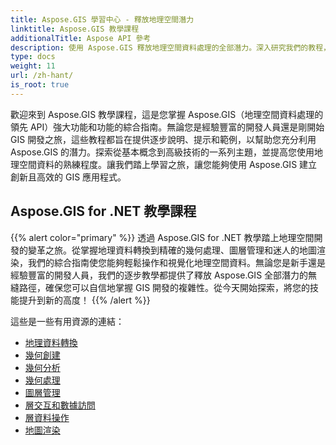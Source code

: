 ```yaml
---
title: Aspose.GIS 學習中心 - 釋放地理空間潛力
linktitle: Aspose.GIS 教學課程
additionalTitle: Aspose API 參考
description: 使用 Aspose.GIS 釋放地理空間資料處理的全部潛力。深入研究我們的教程，以獲取逐步指導和專家見解。
type: docs
weight: 11
url: /zh-hant/
is_root: true
---
```


歡迎來到 Aspose.GIS 教學課程，這是您掌握 Aspose.GIS（地理空間資料處理的領先 API）強大功能和功能的綜合指南。無論您是經驗豐富的開發人員還是剛開始 GIS 開發之旅，這些教程都旨在提供逐步說明、提示和範例，以幫助您充分利用 Aspose.GIS 的潛力。探索從基本概念到高級技術的一系列主題，並提高您使用地理空間資料的熟練程度。讓我們踏上學習之旅，讓您能夠使用 Aspose.GIS 建立創新且高效的 GIS 應用程式。

## Aspose.GIS for .NET 教學課程
{{% alert color="primary" %}}
透過 Aspose.GIS for .NET 教學踏上地理空間開發的變革之旅。從掌握地理資料轉換到精確的幾何處理、圖層管理和迷人的地圖渲染，我們的綜合指南使您能夠輕鬆操作和視覺化地理空間資料。無論您是新手還是經驗豐富的開發人員，我們的逐步教學都提供了釋放 Aspose.GIS 全部潛力的無縫路徑，確保您可以自信地掌握 GIS 開發的複雜性。從今天開始探索，將您的技能提升到新的高度！
{{% /alert %}}

這些是一些有用資源的連結：
 
- [地理資料轉換](./net/geo-data-conversion/)
- [幾何創建](./net/geometry-creation/)
- [幾何分析](./net/geometry-analysis/)
- [幾何處理](./net/geometry-processing/)
- [圖層管理](./net/layer-management/)
- [層交互和數據訪問](./net/layer-interaction-and-data-access/)
- [層資料操作](./net/layer-data-operations/)
- [地圖渲染](./net/map-rendering/)